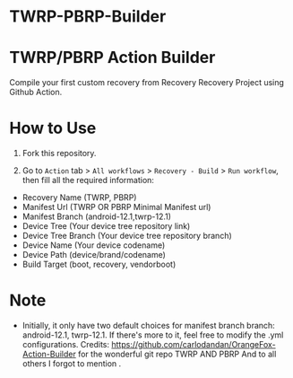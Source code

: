 # TWRP-PBRP-Builder
# TWRP/PBRP Action Builder
Compile your first custom recovery from Recovery Recovery Project using Github Action.

# How to Use
1. Fork this repository.

2. Go to `Action` tab > `All workflows` > `Recovery - Build` > `Run workflow`, then fill all the required information:
 * Recovery Name (TWRP, PBRP)
 * Manifest Url (TWRP OR PBRP Minimal Manifest url)
 * Manifest Branch (android-12.1,twrp-12.1)
 * Device Tree (Your device tree repository link)
 * Device Tree Branch (Your device tree repository branch)
 * Device Name (Your device codename)
 * Device Path (device/brand/codename)
 * Build Target (boot, recovery, vendorboot)

 # Note
 * Initially, it only have two default choices for manifest branch branch: android-12.1, twrp-12.1. If there's more to it, feel free to modify the .yml configurations.
Credits:
https://github.com/carlodandan/OrangeFox-Action-Builder
for the wonderful git repo
TWRP AND PBRP
And to all others I forgot to mention .
